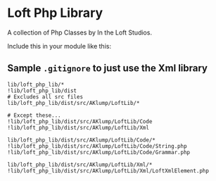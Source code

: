 # Loft Php Library

A collection of Php Classes by In the Loft Studios.



Include this in your module like this:

## Sample `.gitignore` to just use the Xml library

    lib/loft_php_lib/*
    !lib/loft_php_lib/dist
    # Excludes all src files
    lib/loft_php_lib/dist/src/AKlump/LoftLib/*
    
    # Except these...
    !lib/loft_php_lib/dist/src/AKlump/LoftLib/Code
    !lib/loft_php_lib/dist/src/AKlump/LoftLib/Xml
    
    lib/loft_php_lib/dist/src/AKlump/LoftLib/Code/*
    !lib/loft_php_lib/dist/src/AKlump/LoftLib/Code/String.php
    !lib/loft_php_lib/dist/src/AKlump/LoftLib/Code/Grammar.php
    
    lib/loft_php_lib/dist/src/AKlump/LoftLib/Xml/*
    !lib/loft_php_lib/dist/src/AKlump/LoftLib/Xml/LoftXmlElement.php
